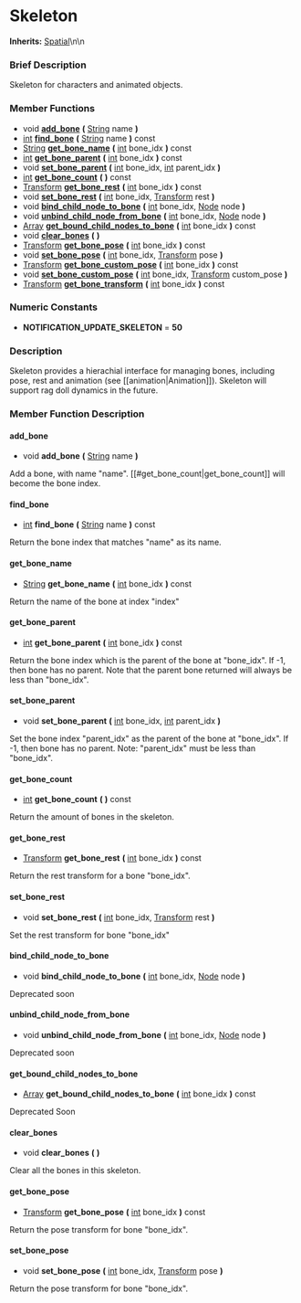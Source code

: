 #  Skeleton  
**Inherits:** [Spatial](class_spatial)\\n\\n
###  Brief Description  
Skeleton for characters and animated objects.

###  Member Functions 
  * void  **[add_bone](#add_bone)**  **(** [String](class_string) name  **)**
  * [int](class_int)  **[find_bone](#find_bone)**  **(** [String](class_string) name  **)** const
  * [String](class_string)  **[get_bone_name](#get_bone_name)**  **(** [int](class_int) bone_idx  **)** const
  * [int](class_int)  **[get_bone_parent](#get_bone_parent)**  **(** [int](class_int) bone_idx  **)** const
  * void  **[set_bone_parent](#set_bone_parent)**  **(** [int](class_int) bone_idx, [int](class_int) parent_idx  **)**
  * [int](class_int)  **[get_bone_count](#get_bone_count)**  **(** **)** const
  * [Transform](class_transform)  **[get_bone_rest](#get_bone_rest)**  **(** [int](class_int) bone_idx  **)** const
  * void  **[set_bone_rest](#set_bone_rest)**  **(** [int](class_int) bone_idx, [Transform](class_transform) rest  **)**
  * void  **[bind_child_node_to_bone](#bind_child_node_to_bone)**  **(** [int](class_int) bone_idx, [Node](class_node) node  **)**
  * void  **[unbind_child_node_from_bone](#unbind_child_node_from_bone)**  **(** [int](class_int) bone_idx, [Node](class_node) node  **)**
  * [Array](class_array)  **[get_bound_child_nodes_to_bone](#get_bound_child_nodes_to_bone)**  **(** [int](class_int) bone_idx  **)** const
  * void  **[clear_bones](#clear_bones)**  **(** **)**
  * [Transform](class_transform)  **[get_bone_pose](#get_bone_pose)**  **(** [int](class_int) bone_idx  **)** const
  * void  **[set_bone_pose](#set_bone_pose)**  **(** [int](class_int) bone_idx, [Transform](class_transform) pose  **)**
  * [Transform](class_transform)  **[get_bone_custom_pose](#get_bone_custom_pose)**  **(** [int](class_int) bone_idx  **)** const
  * void  **[set_bone_custom_pose](#set_bone_custom_pose)**  **(** [int](class_int) bone_idx, [Transform](class_transform) custom_pose  **)**
  * [Transform](class_transform)  **[get_bone_transform](#get_bone_transform)**  **(** [int](class_int) bone_idx  **)** const

###  Numeric Constants  
  * **NOTIFICATION_UPDATE_SKELETON** = **50**

###  Description  
Skeleton provides a hierachial interface for managing bones, including pose, rest and animation (see [[animation|Animation]]). Skeleton will support rag doll dynamics in the future.

###  Member Function Description  

#### <a name="add_bone">add_bone</a>
  * void  **add_bone**  **(** [String](class_string) name  **)**

Add a bone, with name "name". [[#get_bone_count|get_bone_count]] will become the bone index.

#### <a name="find_bone">find_bone</a>
  * [int](class_int)  **find_bone**  **(** [String](class_string) name  **)** const

Return the bone index that matches "name" as its name.

#### <a name="get_bone_name">get_bone_name</a>
  * [String](class_string)  **get_bone_name**  **(** [int](class_int) bone_idx  **)** const

Return the name of the bone at index "index"

#### <a name="get_bone_parent">get_bone_parent</a>
  * [int](class_int)  **get_bone_parent**  **(** [int](class_int) bone_idx  **)** const

Return the bone index which is the parent of the bone at "bone_idx". If -1, then bone has no parent. Note that the parent bone returned will always be less than "bone_idx".

#### <a name="set_bone_parent">set_bone_parent</a>
  * void  **set_bone_parent**  **(** [int](class_int) bone_idx, [int](class_int) parent_idx  **)**

Set the bone index "parent_idx" as the parent of the bone at "bone_idx". If -1, then bone has no parent. Note: "parent_idx" must be less than "bone_idx".

#### <a name="get_bone_count">get_bone_count</a>
  * [int](class_int)  **get_bone_count**  **(** **)** const

Return the amount of bones in the skeleton.

#### <a name="get_bone_rest">get_bone_rest</a>
  * [Transform](class_transform)  **get_bone_rest**  **(** [int](class_int) bone_idx  **)** const

Return the rest transform for a bone "bone_idx".

#### <a name="set_bone_rest">set_bone_rest</a>
  * void  **set_bone_rest**  **(** [int](class_int) bone_idx, [Transform](class_transform) rest  **)**

Set the rest transform for bone "bone_idx"

#### <a name="bind_child_node_to_bone">bind_child_node_to_bone</a>
  * void  **bind_child_node_to_bone**  **(** [int](class_int) bone_idx, [Node](class_node) node  **)**

Deprecated soon

#### <a name="unbind_child_node_from_bone">unbind_child_node_from_bone</a>
  * void  **unbind_child_node_from_bone**  **(** [int](class_int) bone_idx, [Node](class_node) node  **)**

Deprecated soon

#### <a name="get_bound_child_nodes_to_bone">get_bound_child_nodes_to_bone</a>
  * [Array](class_array)  **get_bound_child_nodes_to_bone**  **(** [int](class_int) bone_idx  **)** const

Deprecated Soon

#### <a name="clear_bones">clear_bones</a>
  * void  **clear_bones**  **(** **)**

Clear all the bones in this skeleton.

#### <a name="get_bone_pose">get_bone_pose</a>
  * [Transform](class_transform)  **get_bone_pose**  **(** [int](class_int) bone_idx  **)** const

Return the pose transform for bone "bone_idx".

#### <a name="set_bone_pose">set_bone_pose</a>
  * void  **set_bone_pose**  **(** [int](class_int) bone_idx, [Transform](class_transform) pose  **)**

Return the pose transform for bone "bone_idx".
